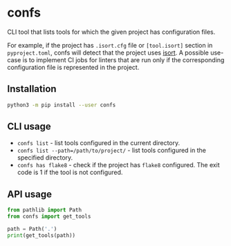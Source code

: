 # confs

CLI tool that lists tools for which the given project has configuration files.

For example, if the project has `.isort.cfg` file or `[tool.isort]` section in `pyproject.toml`, confs will detect that the project uses [isort](https://pycqa.github.io/isort/). A possible use-case is to implement CI jobs for linters that are run only if the corresponding configuration file is represented in the project.

## Installation

```bash
python3 -m pip install --user confs
```

## CLI usage

+ `confs list` - list tools configured in the current directory.
+ `confs list --path=/path/to/project/` - list tools configured in the specified directory.
+ `confs has flake8` - check if the project has `flake8` configured. The exit code is 1 if the tool is not configured.

## API usage

```python
from pathlib import Path
from confs import get_tools

path = Path('.')
print(get_tools(path))
```
